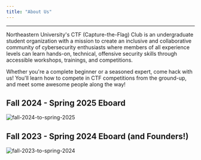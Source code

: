 ```yaml
---
title: "About Us"
---
```

 
 ---
 
Northeastern University's CTF (Capture-the-Flag) Club is an undergraduate student organization with a mission to create an inclusive and collaborative community of cybersecurity enthusiasts where members of all experience levels can learn hands-on, technical, offensive security skills through accessible workshops, trainings, and competitions. 

Whether you're a complete beginner or a seasoned expert, come hack with us! You'll learn how to compete in CTF competitions from the ground-up, and meet some awesome people along the way!

## Fall 2024 - Spring 2025 Eboard
![fall-2024-to-spring-2025](img/eboard-f24-s25.png)

## Fall 2023 - Spring 2024 Eboard (and Founders!)
![fall-2023-to-spring-2024](img/eboard-f23-s24.png)




